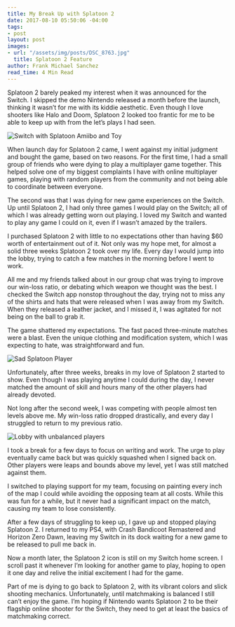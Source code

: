 ```yaml
---
title: My Break Up with Splatoon 2
date: 2017-08-10 05:50:06 -04:00
tags:
- post
layout: post
images:
- url: "/assets/img/posts/DSC_8763.jpg"
  title: Splatoon 2 Feature
author: Frank Michael Sanchez
read_time: 4 Min Read
---
```


Splatoon 2 barely peaked my interest when it was announced for the Switch. I skipped the demo Nintendo released a month before the launch, thinking it wasn’t for me with its kiddie aesthetic. Even though I love shooters like Halo and Doom, Splatoon 2 looked too frantic for me to be able to keep up with from the let’s plays I had seen.

![Switch with Splatoon Amiibo and Toy]({{site.url}}/assets/img/posts/DSC_8756.jpg)

When launch day for Splatoon 2 came, I went against my initial judgment and bought the game, based on two reasons. For the first time, I had a small group of friends who were dying to play a multiplayer game together. This helped solve one of my biggest complaints I have with online multiplayer games, playing with random players from the community and not being able to coordinate between everyone.

The second was that I was dying for new game experiences on the Switch. Up until Splatoon 2, I had only three games I would play on the Switch; all of which I was already getting worn out playing. I loved my Switch and wanted to play any game I could on it, even if I wasn’t amazed by the trailers.

I purchased Splatoon 2 with little to no expectations other than having $60 worth of entertainment out of it. Not only was my hope met, for almost a solid three weeks Splatoon 2 took over my life. Every day I would jump into the lobby, trying to catch a few matches in the morning before I went to work.

All me and my friends talked about in our group chat was trying to improve our win-loss ratio, or debating which weapon we thought was the best. I checked the Switch app nonstop throughout the day, trying not to miss any of the shirts and hats that were released when I was away from my Switch. When they released a leather jacket, and I missed it, I was agitated for not being on the ball to grab it.

The game shattered my expectations. The fast paced three-minute matches were a blast. Even the unique clothing and modification system, which I was expecting to hate, was straightforward and fun.

![Sad Splatoon Player]({{site.url}}/assets/img/posts/DSC_8763.jpg)

Unfortunately, after three weeks, breaks in my love of Splatoon 2 started to show. Even though I was playing anytime I could during the day, I never matched the amount of skill and hours many of the other players had already devoted.

Not long after the second week, I was competing with people almost ten levels above me. My win-loss ratio dropped drastically, and every day I struggled to return to my previous ratio.

![Lobby with unbalanced players]({{site.url}}/assets/img/posts/DSC_8758.jpg)

I took a break for a few days to focus on writing and work. The urge to play eventually came back but was quickly squashed when I signed back on. Other players were leaps and bounds above my level, yet I was still matched against them.

I switched to playing support for my team, focusing on painting every inch of the map I could while avoiding the opposing team at all costs. While this was fun for a while, but it never had a significant impact on the match, causing my team to lose consistently.

After a few days of struggling to keep up, I gave up and stopped playing Splatoon 2. I returned to my PS4, with Crash Bandicoot Remastered and Horizon Zero Dawn, leaving my Switch in its dock waiting for a new game to be released to pull me back in.

Now a month later, the Splatoon 2 icon is still on my Switch home screen. I scroll past it whenever I’m looking for another game to play, hoping to open it one day and relive the initial excitement I had for the game.

Part of me is dying to go back to Splatoon 2, with its vibrant colors and slick shooting mechanics. Unfortunately, until matchmaking is balanced I still can’t enjoy the game. I’m hoping if Nintendo wants Splatoon 2 to be their flagship online shooter for the Switch, they need to get at least the basics of matchmaking correct.

